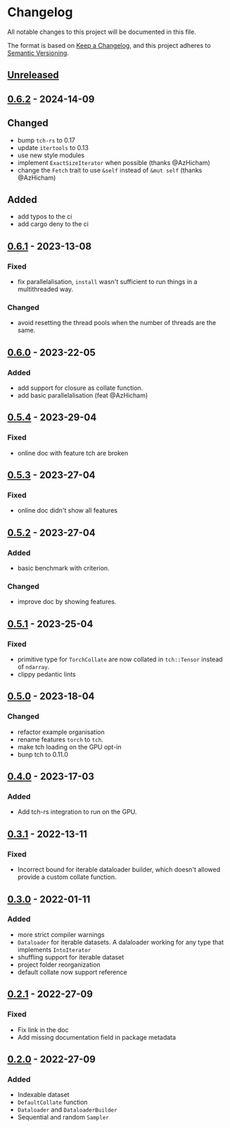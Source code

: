 # Changelog

All notable changes to this project will be documented in this file.

The format is based on [Keep a Changelog](https://keepachangelog.com/en/1.0.0/),
and this project adheres to [Semantic Versioning](https://semver.org/spec/v2.0.0.html).

## [Unreleased]
## [0.6.2] - 2024-14-09
## Changed
- bump `tch-rs` to 0.17
- update `itertools` to 0.13
- use new style modules
- implement `ExactSizeIterator` when possible (thanks @AzHicham)
- change the `Fetch` trait to use `&self` instead of `&mut self` (thanks @AzHicham) 

## Added
- add typos to the ci
- add cargo deny to the ci

## [0.6.1] - 2023-13-08
### Fixed
- fix parallelalisation, `install` wasn't sufficient to run things in a multithreaded way.

### Changed
- avoid resetting the thread pools when the number of threads are the same.

## [0.6.0] - 2023-22-05
### Added
- add support for closure as collate function.
- add basic parallelalisation (feat @AzHicham) 

## [0.5.4] - 2023-29-04
### Fixed
- online doc with feature tch are broken

## [0.5.3] - 2023-27-04
### Fixed
- online doc didn't show all features

## [0.5.2] - 2023-27-04
### Added
- basic benchmark with criterion.
### Changed
- improve doc by showing features.

## [0.5.1] - 2023-25-04
### Fixed
- primitive type for `TorchCollate` are now collated in `tch::Tensor` instead of `ndarray`.
- clippy pedantic lints

## [0.5.0] - 2023-18-04
### Changed
- refactor example organisation
- rename features `torch` to `tch`.
- make tch loading on the GPU opt-in
- bunp tch to 0.11.0

## [0.4.0] - 2023-17-03
### Added
- Add tch-rs integration to run on the GPU.

## [0.3.1] - 2022-13-11
### Fixed
- Incorrect bound for iterable dataloader builder, which doesn't allowed provide a custom collate function.
  
## [0.3.0] - 2022-01-11
### Added
- more strict compiler warnings
- `Dataloader` for iterable datasets. A dalaloader working for any type that implements `IntoIterator`
- shuffling support for iterable dataset
- project folder reorganization
- default collate now support reference

## [0.2.1] - 2022-27-09
### Fixed
- Fix link in the doc
- Add missing documentation field in package metadata
## [0.2.0] - 2022-27-09
### Added
- Indexable dataset
- `DefaultCollate` function
- `Dataloader` and `DataloaderBuilder`
- Sequential and random `Sampler`


[Unreleased]: https://github.com/Tudyx/ai-dataloader/compare/v0.6.2...HEAD
[0.6.2]: https://github.com/Tudyx/ai-dataloader/compare/v0.6.1...v0.6.2
[0.6.1]: https://github.com/Tudyx/ai-dataloader/compare/v0.6.0...v0.6.1
[0.6.0]: https://github.com/Tudyx/ai-dataloader/compare/v0.5.4...v0.6.0
[0.5.4]: https://github.com/Tudyx/ai-dataloader/compare/v0.5.3...v0.5.4
[0.5.3]: https://github.com/Tudyx/ai-dataloader/compare/v0.5.2...v0.5.3
[0.5.2]: https://github.com/Tudyx/ai-dataloader/compare/v0.5.1...v0.5.2
[0.5.1]: https://github.com/Tudyx/ai-dataloader/compare/v0.5.0...v0.5.1
[0.5.0]: https://github.com/Tudyx/ai-dataloader/compare/v0.4.0...v0.5.0
[0.4.0]: https://github.com/Tudyx/ai-dataloader/compare/v0.3.1...v0.4.0
[0.3.1]: https://github.com/Tudyx/ai-dataloader/compare/v0.3.0...v0.3.1
[0.3.0]: https://github.com/Tudyx/ai-dataloader/compare/v0.2.1...v0.3.0
[0.2.1]: https://github.com/Tudyx/ai-dataloader/compare/v0.2.0...v0.2.1
[0.2.0]: https://github.com/Tudyx/ai-dataloader/compare/v0.1.0...v0.2.0
